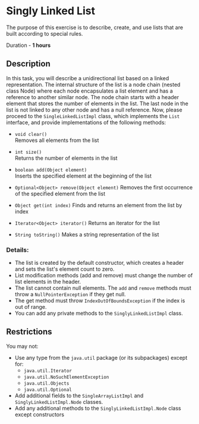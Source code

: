 # Singly Linked List  

The purpose of this exercise is to describe, create, and use lists that are built according to special rules.


Duration - **1 hours**


## Description

In this task, you will describe a unidirectional list based on a linked representation. The internal structure of the list is a node chain (nested class Node) where each node encapsulates a list element and has a reference to another similar node. The node chain starts with a header element that stores the number of elements in the list. The last node in the list is not linked to any other node and has a null reference.
Now, please proceed to the `SingleLinkedListImpl` class, which implements the `List` interface, and provide implementations of the following methods:

* `void clear()`   
   Removes all elements from the list

*	`int size()`   
   Returns the number of elements in the list

*	`boolean add(Object element)`  
   Inserts the specified element at the beginning of the list

*	`Optional<Object> remove(Object element)` 
   Removes the first occurrence of the specified element from the list

*	`Object get(int index)` 
   Finds and returns an element from the list by index

*	`Iterator<Object> iterator()` 
   Returns an iterator for the list  

* `String toString()` 
   Makes a string representation of the list

### Details:
*	The list is created by the default constructor, which creates a header and sets the list's element count to zero.
* List modification methods (add and remove) must change the number of list elements in the header.
*	The list cannot contain null elements. The `add` and `remove` methods must throw a `NullPointerException` if they get null.
*	The get method must throw `IndexOutOfBoundsException` if the index is out of range.
*	You can add any private methods to the `SinglyLinkedListImpl` class.


## Restrictions
You may not: 
* Use any type from the `java.util` package (or its subpackages) except for: 
  * `java.util.Iterator`
  * `java.util.NoSuchElementException`
  * `java.util.Objects`
  * `java.util.Optional`
* Add additional fields to the `SingleArrayListImpl` and `SinglyLinkedListImpl.Node` classes.
* Add any additional methods to the  `SinglyLinkedListImpl.Node` class except constructors
